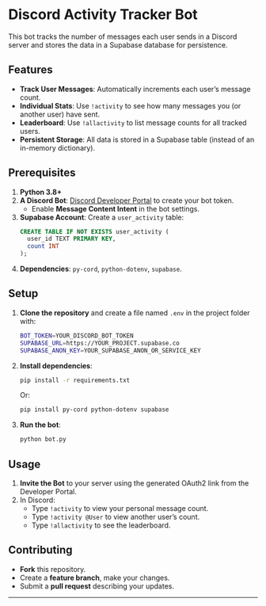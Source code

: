 
# Discord Activity Tracker Bot

This bot tracks the number of messages each user sends in a Discord server and stores the data in a Supabase database for persistence.

## Features

- **Track User Messages**: Automatically increments each user’s message count.  
- **Individual Stats**: Use `!activity` to see how many messages you (or another user) have sent.  
- **Leaderboard**: Use `!allactivity` to list message counts for all tracked users.  
- **Persistent Storage**: All data is stored in a Supabase table (instead of an in-memory dictionary).

## Prerequisites

1. **Python 3.8+**  
2. **A Discord Bot**: [Discord Developer Portal](https://discord.com/developers/applications) to create your bot token.  
   - Enable **Message Content Intent** in the bot settings.  
3. **Supabase Account**: Create a `user_activity` table:
   ```sql
   CREATE TABLE IF NOT EXISTS user_activity (
     user_id TEXT PRIMARY KEY,
     count INT
   );
   ```
4. **Dependencies**: `py-cord`, `python-dotenv`, `supabase`.

## Setup

1. **Clone the repository** and create a file named `.env` in the project folder with:
   ```bash
   BOT_TOKEN=YOUR_DISCORD_BOT_TOKEN
   SUPABASE_URL=https://YOUR_PROJECT.supabase.co
   SUPABASE_ANON_KEY=YOUR_SUPABASE_ANON_OR_SERVICE_KEY
   ```
2. **Install dependencies**:
   ```bash
   pip install -r requirements.txt
   ```
   Or:
   ```bash
   pip install py-cord python-dotenv supabase
   ```
3. **Run the bot**:
   ```bash
   python bot.py
   ```

## Usage

1. **Invite the Bot** to your server using the generated OAuth2 link from the Developer Portal.  
2. In Discord:
   - Type `!activity` to view your personal message count.  
   - Type `!activity @User` to view another user’s count.  
   - Type `!allactivity` to see the leaderboard.

## Contributing

- **Fork** this repository.
- Create a **feature branch**, make your changes.
- Submit a **pull request** describing your updates.

---

